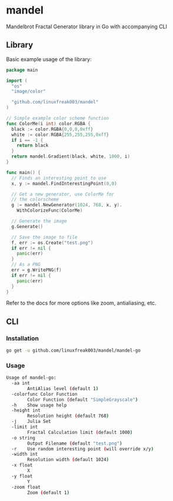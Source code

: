 # mandel

Mandelbrot Fractal Generator library in Go with accompanying CLI

## Library

Basic example usage of the library:

```go
package main

import (
  "os"
  "image/color"

  "github.com/linuxfreak003/mandel"
)

// Simple example color scheme function
func ColorMe(i int) color.RGBA {
  black := color.RGBA{0,0,0,0xff}
  white := color.RGBA{255,255,255,0xff}
  if i == -1 {
    return black
  }
  return mandel.Gradient(black, white, 1000, i)
}

func main() {
  // Finds an interesting point to use
  x, y := mandel.FindInterestingPoint(0,0)

  // Get a new generator, use ColorMe for
  // the colorscheme
  g := mandel.NewGenerator(1024, 768, x, y).
    WithColorizeFunc(ColorMe)

  // Generate the image
  g.Generate()

  // Save the image to file
  f, err := os.Create("test.png")
  if err != nil {
    panic(err)
  }
  // As a PNG
  err = g.WritePNG(f)
  if err != nil {
    panic(err)
  }
}
```

Refer to the docs for more options like zoom, antialiasing, etc.

## CLI

### Installation

```bash
go get -u github.com/linuxfreak003/mandel/mandel-go
```

### Usage

```bash
Usage of mandel-go:
  -aa int
        AntiAlias level (default 1)
  -colorfunc Color Function
        Color Function (default "SimpleGrayscale")
  -h    Show usage help
  -height int
        Resolution height (default 768)
  -j    Julia Set
  -limit int
        Fractal Calculation limit (default 1000)
  -o string
        Output Filename (default "test.png")
  -r    Use random interesting point (will override x/y)
  -width int
        Resolution width (default 1024)
  -x float
        X
  -y float
        Y
  -zoom float
        Zoom (default 1)
```
